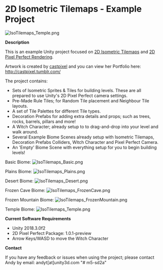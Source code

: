 # 2D Isometric Tilemaps - Example Project

![IsoTilemaps_Temple.png](https://i.imgur.com/3psZE0c.png)


**Description**

This is an example Unity project focused on [2D Isometric Tilemaps](https://docs.unity3d.com/Manual/Tilemap-Isometric.html) and [2D Pixel Perfect Rendering](https://www.youtube.com/watch?v=CU4YjSZNTnY).

Artwork is created by [castpixel](https://twitter.com/castpixel) and you can view her Portfolio here: http://castpixel.tumblr.com/


The project contains:
- Sets of Isometric Sprites & Tiles for building levels. These are all prepared to use Unity's 2D Pixel Perfect camera settings.
- Pre-Made Rule Tiles; for Random Tile placement and Neighbour Tile layouts.
- A set of Tile Palettes for different Tile types.
- Decoration Prefabs for adding extra details and props; such as trees, rocks, barrels, pillars and more!
- A Witch Character; already setup to to drag-and-drop into your level and walk around.
- Several Example Biome Scenes already setup with Isometric Tilemaps, Decoration Prefabs Colliders, Witch Character and Pixel Perfect Camera.
- An 'Empty' Biome Scene with everything setup for you to begin building levels!

Basic Biome:
![IsoTilemaps_Basic.png](https://i.imgur.com/ctE64dV.png)

Plains Biome:
![IsoTilemaps_Plains.png](https://i.imgur.com/bUsUWzq.png)

Desert Biome:
![IsoTilemaps_Desert.png](https://i.imgur.com/zALU0Ii.png)

Frozen Cave Biome:
![IsoTilemaps_FrozenCave.png](https://i.imgur.com/3S4RlK5.png)

Frozen Mountain Biome:
![IsoTilemaps_FrozenMountain.png](https://i.imgur.com/kMxDSYO.png)

Temple Biome:
![IsoTilemaps_Temple.png](https://i.imgur.com/3psZE0c.png)


**Current Software Requirements**

- Unity 2018.3.0f2
- 2D Pixel Perfect Package: 1.0.1-preview
- Arrow Keys/WASD to move the Witch Character


**Contact**

If you have any feedback or issues when using the project; please contact Andy by email: andyt[at]unity3d.com
"# m5-sd2a" 

